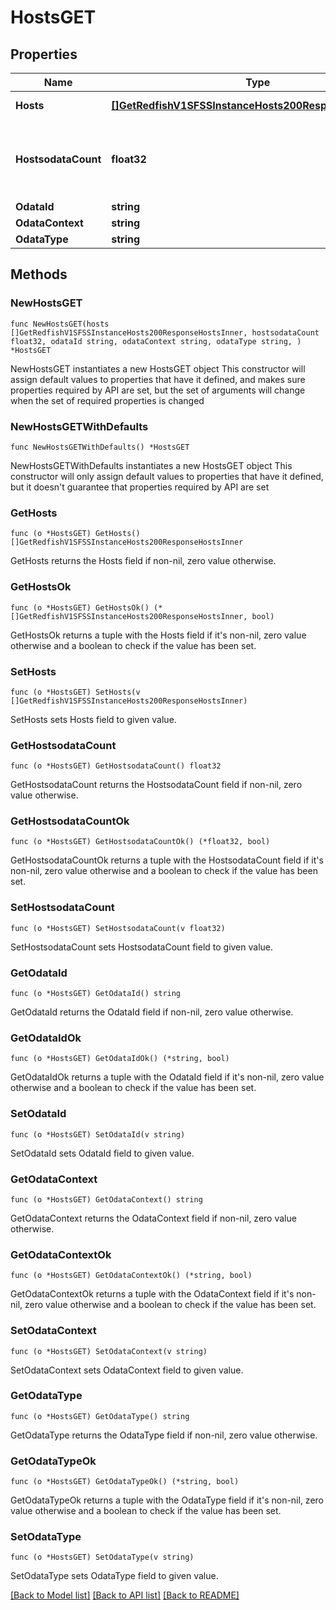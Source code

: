 # HostsGET

## Properties

Name | Type | Description | Notes
------------ | ------------- | ------------- | -------------
**Hosts** | [**[]GetRedfishV1SFSSInstanceHosts200ResponseHostsInner**](GetRedfishV1SFSSInstanceHosts200ResponseHostsInner.md) | Host information | 
**HostsodataCount** | **float32** | Number of hosts registered with the CDC instance | 
**OdataId** | **string** |  | 
**OdataContext** | **string** |  | 
**OdataType** | **string** |  | 

## Methods

### NewHostsGET

`func NewHostsGET(hosts []GetRedfishV1SFSSInstanceHosts200ResponseHostsInner, hostsodataCount float32, odataId string, odataContext string, odataType string, ) *HostsGET`

NewHostsGET instantiates a new HostsGET object
This constructor will assign default values to properties that have it defined,
and makes sure properties required by API are set, but the set of arguments
will change when the set of required properties is changed

### NewHostsGETWithDefaults

`func NewHostsGETWithDefaults() *HostsGET`

NewHostsGETWithDefaults instantiates a new HostsGET object
This constructor will only assign default values to properties that have it defined,
but it doesn't guarantee that properties required by API are set

### GetHosts

`func (o *HostsGET) GetHosts() []GetRedfishV1SFSSInstanceHosts200ResponseHostsInner`

GetHosts returns the Hosts field if non-nil, zero value otherwise.

### GetHostsOk

`func (o *HostsGET) GetHostsOk() (*[]GetRedfishV1SFSSInstanceHosts200ResponseHostsInner, bool)`

GetHostsOk returns a tuple with the Hosts field if it's non-nil, zero value otherwise
and a boolean to check if the value has been set.

### SetHosts

`func (o *HostsGET) SetHosts(v []GetRedfishV1SFSSInstanceHosts200ResponseHostsInner)`

SetHosts sets Hosts field to given value.


### GetHostsodataCount

`func (o *HostsGET) GetHostsodataCount() float32`

GetHostsodataCount returns the HostsodataCount field if non-nil, zero value otherwise.

### GetHostsodataCountOk

`func (o *HostsGET) GetHostsodataCountOk() (*float32, bool)`

GetHostsodataCountOk returns a tuple with the HostsodataCount field if it's non-nil, zero value otherwise
and a boolean to check if the value has been set.

### SetHostsodataCount

`func (o *HostsGET) SetHostsodataCount(v float32)`

SetHostsodataCount sets HostsodataCount field to given value.


### GetOdataId

`func (o *HostsGET) GetOdataId() string`

GetOdataId returns the OdataId field if non-nil, zero value otherwise.

### GetOdataIdOk

`func (o *HostsGET) GetOdataIdOk() (*string, bool)`

GetOdataIdOk returns a tuple with the OdataId field if it's non-nil, zero value otherwise
and a boolean to check if the value has been set.

### SetOdataId

`func (o *HostsGET) SetOdataId(v string)`

SetOdataId sets OdataId field to given value.


### GetOdataContext

`func (o *HostsGET) GetOdataContext() string`

GetOdataContext returns the OdataContext field if non-nil, zero value otherwise.

### GetOdataContextOk

`func (o *HostsGET) GetOdataContextOk() (*string, bool)`

GetOdataContextOk returns a tuple with the OdataContext field if it's non-nil, zero value otherwise
and a boolean to check if the value has been set.

### SetOdataContext

`func (o *HostsGET) SetOdataContext(v string)`

SetOdataContext sets OdataContext field to given value.


### GetOdataType

`func (o *HostsGET) GetOdataType() string`

GetOdataType returns the OdataType field if non-nil, zero value otherwise.

### GetOdataTypeOk

`func (o *HostsGET) GetOdataTypeOk() (*string, bool)`

GetOdataTypeOk returns a tuple with the OdataType field if it's non-nil, zero value otherwise
and a boolean to check if the value has been set.

### SetOdataType

`func (o *HostsGET) SetOdataType(v string)`

SetOdataType sets OdataType field to given value.



[[Back to Model list]](../README.md#documentation-for-models) [[Back to API list]](../README.md#documentation-for-api-endpoints) [[Back to README]](../README.md)


